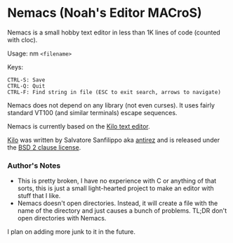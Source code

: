Nemacs (Noah's Editor MACroS)
===

Nemacs is a small hobby text editor in less than 1K lines of code (counted with cloc).

Usage: nm `<filename>`

Keys:

    CTRL-S: Save
    CTRL-Q: Quit
    CTRL-F: Find string in file (ESC to exit search, arrows to navigate)

Nemacs does not depend on any library (not even curses). It uses fairly standard VT100 (and similar terminals) escape sequences.

Nemacs is currently based on the [Kilo text editor](https://github.com/antirez/kilo).

[Kilo](https://github.com/antirez/kilo) was written by Salvatore Sanfilippo aka [antirez](https://github.com/antirez) and is released under the [BSD 2 clause license](https://opensource.org/license/bsd-2-clause/).

### Author's Notes
- This is pretty broken, I have no experience with C or anything of that sorts, this is just a small light-hearted project to make an editor with stuff that I like.
- Nemacs doesn't open directories. Instead, it will create a file with the name of the directory and just causes a bunch of problems. TL;DR don't open directories with Nemacs.

I plan on adding more junk to it in the future.
